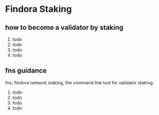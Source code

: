 # Findora Staking

## how to become a validator by staking

1. todo
2. todo
3. todo
4. todo

## fns guidance

fns, findora network staking, the command line tool for validator staking.

1. todo
2. todo
3. todo
4. todo
